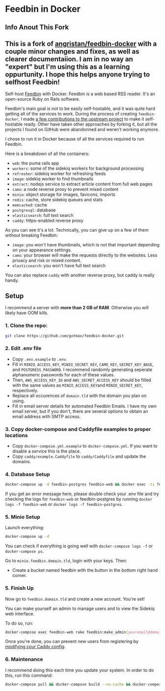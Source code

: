 # Feedbin in Docker
## Info Anout This Fork

This is a fork of [angristan/feedbin-docker](https://github.com/angristan/feedbin-docker) with a couple minor changes and fixes, as well as clearer documentaiion. I am in no way an "expert" but I'm using this as a learning oppurtunity. I hope this helps anyone trying to selfhost Feedbin!
----
Self-host [Feedbin](https://github.com/feedbin/feedbin) with Docker. Feedbin is a web based RSS reader. It's an open-source Ruby on Rails software.

Feedbin's main goal is not to be easily self-hostable, and it was quite hard getting all of the services to work. During the process of creating `feedbin-docker`, I made [a few contributions to the upstream project](https://github.com/feedbin/feedbin/commits?author=angristan) to make it self-hostable ready. Other have taken other approaches by forking it, but all the projects I found on GitHub were abandonned and weren't working anymore.

I chose to run it in Docker because of all the services required to run Feedbin.

Here is a breakdown of all the containers:

* `web`: the puma rails app
* `workers`: some of the sidekiq workers for background processing
* `refresher`: sidekiq worker for refreshing feeds
* `image`: sidekiq worker to find thumbnails
* `extract`: nodejs service to extract article content from full web pages
* `camo`: a node reverse proxy to prevent mixed content
* `minio`: object storage for images, favicons, imports
* `redis`: cache, store sidekiq queues and stats
* `memcached`: cache
* `postgresql`: database
* `elasticsearch`: full text search
* `caddy`: https-enabled reverse proxy

As you can see it's a lot. Technically, you can give up on a few of them without breaking Feedbin:

* `image`: you won't have thumbnails, which is not that important depending on your appearance settings.
* `camo`: your browser will make the requests directly to the websites. Less privacy and risk or mixed content.
* `elasticsearch`: you won't have full text search

You can also replace `caddy` with another reverse proxy, but caddy is really handy.

## Setup

I recommend a server with **more than 2 GB of RAM**. Otherwise you will likely have OOM kills.

### 1. Clone the repo:

```sh
git clone https://github.com/gotmax/feedbin-docker.git
```

### 2. Edit .env file
* Copy `.env.example` to `.env`.
* Fill in `MINIO_ACCESS_KEY`, `MINIO_SECRET_KEY`, `CAMO_KEY`, `SECRET_KEY_BASE`, and `POSTGRESS_PASSWORD`. I recommend randomly generating seperate alphanumeric passwords for each of these values. 
* Then, `AWS_ACCESS_KEY_ID` and `AWS_SECRET_ACCESS_KEY` should be filled with the same values as `MINIO_ACCESS_KEY`and `MINIO_SECRET_KEY`, respectively.
* Replace all occurences of `domain.tld` with the domain you plan on using.
* Fill in email server details for automated Feedbin Emails. I have my own email server, but if you don't, there are several options to obtain an email address with SMTP access.

### 3. Copy docker-compose and Caddyfile examples to proper locations
* Copy `docker-compose.yml.example` to `docker-compose.yml`. If you want to disable a service this is the place.
* Copy `caddy/example.Caddyfile` to `caddy/Caddyfile` and update the domains.

### 4. Database Setup

```sh
docker-compose up -d feedbin-postgres feedbin-web && docker exec -ti feedbin-web rake db:setup
```

If you get an error message here, please double check your .env file and try checking the logs for `feedbin-web` or feedbin-postgres by running `docker logs -f feedbin-web` or `docker logs -f feedbin-postgres`.

### 5. Minio Setup

Launch everything:

```sh
docker-compose up -d
```

You can check if everything is going well with `docker-compose logs -f` or `docker-compose ps`.

Go to `minio.feedbin.domain.tld`, login with your keys. Then:

* Create a bucket named feedbin with the button in the bottom right hand corner.

### 5. Finish Up
Now go to `feedbin.domain.tld` and create a new account. You're set!

You can make yourself an admin to manage users and to view the Sidekiq web interface.

To do so, run:

```sh
docker-compose exec feedbin-web rake feedbin:make_admin[youremail@domain.tld]
```

Once you're done, you can prevent new users from registering by [modifying cour Caddy config](https://github.com/angristan/feedbin-docker/issues/3#issuecomment-700286769).

### 6. Maintenance
I recommend doing this each time you update your system. In order to do this, run this command:
``` sh
docker-compose pull && docker-compose build --no-cache && docker-compose up -d
```
